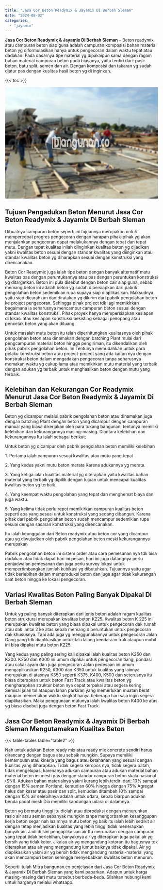 ```yaml
---
title: "Jasa Cor Beton Readymix & Jayamix Di Berbah Sleman"
date: "2024-08-02"
categories: 
  - "jayamix"
---
```


**Jasa Cor Beton Readymix & Jayamix Di Berbah Sleman** – Beton readymix atau campuran beton siap guna adalah campuran komposisi bahan material beton yg diformulasikan hanya untuk pengecoran dalam waktu tepat atau dadakan. Pada dasarnya tipe material yg dipakaipun sama dengan ragam bahan material campuran beton pada biasanya, yaitu terdiri dari: pasir beton, batu split, semen dan air. Dengan komposisi dan takaran yg sudah diatur pas dengan kualitas hasil beton yg di inginkan.

{{< toc >}}

![Jasa Cor Beton Readymix & Jayamix Di Berbah Sleman](/images/jasa-cor-readymix-08.png)

## Tujuan Pengadukan Beton Menurut Jasa Cor Beton Readymix & Jayamix Di Berbah Sleman

Dibuatnya campuran beton seperti ini tujuannya merupakan untuk mempercepat progres pengecoran dengan harapan pihak-pihak yg akan menjalankan pengecoran dapat melakukannya dengan tepat dan tepat mutu. Dengan tepat kualitas inilah diinginkan kualitas beton yg dijadikan yakni kwalitas beton sesuai dengan standar kwalitas yang diinginkan atau standar kwalitas beton yg diharapkan sesuai dengan konstruksi yang direncanakan.

Beton Cor Readymix juga ialah tipe beton dengan banyak alternatif mutu kwalitas pas dengan peruntukannya atau pas dengan peruntukan konstruksi yg ditargetkan. Beton ini pula disebut dengan beton cair siap guna, sebab memang beton ini adalah beton yg sudah dipersiapkan dari pabrik pengolahan beton sedemikian rupa supaya siap diaplikasikan. Maksudnya yaitu siap dicurahkan dan diratakan yg dikirim dari pabrik pengolahan beton ke project pengecoran. Sehingga pihak project tdk lagi memikirkan bagaimana ia seharusnya mencampur campuran beton sesuai dengan standar kwalitas konstruksi. Pihak proyek hanya mempersiapkan kesiapan di lokasi atau kesiapan konstruksi bekisting sebagai penopang atau pencetak beton yang akan dituang.

Untuk masalah mutu beton itu telah diperhitungkan kualitasnya oleh pihak pengolahan beton atau dinamakan dengan batching Plant mulai dari pengcampuran material beton hingga pengiriman, itu dikendalikan oleh pihak pabrik pengolahan beton. Ini Tentunya memudahkan untuk para pelaku konstruksi beton atau project-project yang ada kaitan nya dengan konstruksi beton dalam mengadakan pengecoran tanpa seharusnya memakan waktu yg cukup lama atau memikirkan mutu material yang terbaik dengan adukan yg terbaik untuk menghasilkan beton dengan mutu yang terbaik.

## Kelebihan dan Kekurangan Cor Readymix Menurut Jasa Cor Beton Readymix & Jayamix Di Berbah Sleman

Beton yg dicampur melalui pabrik pengolahan beton atau dinamakan juga dengan batching Plant dengan beton yang dicampur dengan campuran manual yang biasa dikerjakan oleh para tukang bangunan, tentunya memiliki kelebihan dan kekurangannya masing-masing. Diantara kelebihan dan kekurangannya Itu ialah sebagai berikut;

Untuk beton yg dicampur oleh pabrik pengolahan beton memiliki kelebihan

1\. Pertama ialah campuran sesuai kwalitas atau mutu yang tepat

2\. Yang kedua yakni mutu beton merata Karena adukannya yg merata.

3\. Yang ketiga ialah kualitas material yg diterapkan yaitu kwalitas bahan material yang terbaik yg dipilih dengan tujuan untuk mencapai kualitas kwalitas beton yg terbaik.

4\. Yang keempat waktu pengolahan yang tepat dan menghemat biaya dan juga waktu.

5\. Yang kelima tidak perlu repot memikirkan campuran kualitas beton seperti apa yang sesuai untuk konstruksi yang sedang dibangun. Karena pihak dari pabrik pengolahan beton sudah mencampur sedemikian rupa sesuai dengan sasaran konstruksi yang direncanakan.

Itu ialah keunggulan dari Beton readymix atau beton cor yang dicampur atau yg diwujudkan oleh pabrik pengolahan beton meski kekurangannya merupakan

Pabrik pengolahan beton ini sistem order atau cara pemesanan nya tdk bisa dadakan atau tidak dapat hari ini pesan, hari ini juga datangnya perlu penjadwalan pemesanan dan juga perlu survey lokasi untuk mempertimbangkan jumlah kubikasi yg dibutuhkan. Tujuannya yaitu agar tidak berlebihan dalam memproduksi beton dan juga agar tidak kekurangan saat beton hingga ke lokasi pengecoran.

## Variasi Kwalitas Beton Paling Banyak Dipakai Di Berbah Sleman

Untuk yg paling banyak diterapkan dari jenis beton adalah ragam kualitas beton struktural merupakan kwalitas beton K225. Kwalitas beton K 225 ini merupakan kwalitas beton yang biasa dipakai untuk pengecoran dak rumah atau dak lantai 2 ke atas sebab memang diperuntukan untuk pengecoran dak khususnya. Tapi ada juga yg menggunakannya untuk pengecoran Jalan Gang yang tdk diaplikasikan untuk lalu lalang kendaraan truk ataupun mobil ini bisa dipakai mutu beton K225.

Yang kedua yang paling sering kali dipakai ialah kualitas beton K250 dan K300. K250 dan K300 ini umum dipakai untuk pengecoran tiang, pondasi atau cakar ayam dan juga pengecoran Jalan pedesaan ini umum mengaplikasikan K250, K300 dan K350 untuk kualitas yang lainnya merupakan di atasnya K350 seperti K375, K400, K500 dan seterusnya itu biasa diterapkan untuk beton Fast Track atau kwalitas beton yg mengharapkan struktur beton nya cepat terpakai atau segera kering. Semisal jalan tol ataupun lahan parkiran yang memerlukan muatan berat maupun memerlukan waktu singkat hanya beberapa hari saja ingin segera diaplikasikan. Maka penggunaan mutunya ialah kwalitas beton K400 ke atas yg biasa disebut juga dengan beton Fast Track.

## Jasa Cor Beton Readymix & Jayamix Di Berbah Sleman Mengutamakan Kualitas Beton

{{< table-tables table="table2" >}}

Nah untuk adukan Beton ready mix atau ready mix concrete sendiri harus dirancang dengan bagus atau sebaik mungkin. Supaya memiliki kemampuan atau kinerja yang bagus atau ketahanan yang sesuai dengan kualitas yang diharapkan. Tidak segera keropos nya, tidak segera patah, tidak mengelupas, karenanya adukan campuran atau adukan material bahan material beton ini mesti pas dengan standar campuran beton skala nasional (SNI). Adukan bahan materialnya yakni kurang lebih terdiri dari; 10% sampai dengan 15% semen Portland, kemudian 60% hingga dengan 75% Agregat halus dan kasar atau pasir dan split, kemudian ditambah 10% sampai dengan 15% air selebihnya adalah untuk udara, sebab biarpun adukan benda padat mesti Dia memiliki kandungan udara di dalamnya.

Beton yg bermutu tinggi itu diolah atau diproduksi dengan menurunkan rasio air atau semen sebanyak mungkin tanpa mengorbankan kesanggupan kerja beton segar nah lazimnya mutu beton yg baik itu ialah lebih sedikit air dengan tetap menjadikan kualitas yang lebih tinggi tidak menerapkan banyak air. Jadi di sini pengaplikasian air Itu merupakan dengan campuran yang tepat tidak berlebihan, banyaknya air yg diterapkan juga pakai air yg bersih yang tidak kotor. Jikalau air yg mengandung kotoran itu bagusnya tdk diterapkan atau air yang mengandung lumut baiknya tidak dipakai. Air yg diaplikasikan yakni air yg bersih tidak mengandung material-material yang akan mencampuri beton sehingga menyebabkan kwalitas beton menurun.

Seperti itulah Mitra bangunan.co penjelasan dari Jasa Cor Beton Readymix & Jayamix Di Berbah Sleman yang kami paparkan, Adapun untuk harga masing-masing dari mutu tersebut berbeda-beda. Silahkan hubungi kami untuk harganya melalui whatsapp.
